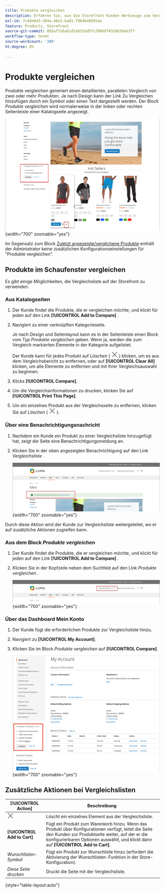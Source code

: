 ```yaml
---
title: Produkte vergleichen
description: Erfahren Sie, wie die Storefront Kunden Werkzeuge zum Vergleich von Produkten für fundiertere Kaufentscheidungen bieten kann.
exl-id: 7c4de9d3-394a-48e1-ba01-7964b40b95ae
feature: Products, Storefront
source-git-commit: 8b5af316ab1d2e632ed5fc2066974326830ab3f7
workflow-type: tm+mt
source-wordcount: '389'
ht-degree: 0%

---
```


# Produkte vergleichen

Produkte vergleichen generiert einen detaillierten, parallelen Vergleich von zwei oder mehr Produkten. Je nach Design kann der Link Zu Vergleichen hinzufügen durch ein Symbol oder einen Text dargestellt werden. Der Block _Produkte vergleichen_ wird normalerweise in der linken oder rechten Seitenleiste einer Katalogseite angezeigt.

![Beispiel-Storefront - Vergleichsliste](./assets/storefront-comparison-list.png){width="700" zoomable="yes"}

Im Gegensatz zum Block [Zuletzt angezeigte/verglichene Produkte](products-viewed-compared.md) enthält der Administrator keine zusätzlichen Konfigurationseinstellungen für &quot;Produkte vergleichen&quot;.

## Produkte im Schaufenster vergleichen

Es gibt einige Möglichkeiten, die Vergleichsliste auf der Storefront zu verwenden.

### Aus Katalogseiten

1. Der Kunde findet die Produkte, die er vergleichen möchte, und klickt für jeden auf den Link **[!UICONTROL Add to Compare]** .

1. Navigiert zu einer verknüpften Kategorieseite.

   Je nach Design und Seitenlayout kann es in der Seitenleiste einen Block vom Typ _Produkte vergleichen_ geben. Wenn ja, werden die zum Vergleich markierten Elemente in der Kategorie aufgelistet.

   Der Kunde kann für jedes Produkt auf _Löschen_ ( ![Löschsymbol](../assets/icon-delete-x.png) ) klicken, um es aus dem Vergleichsbericht zu entfernen, oder auf **[!UICONTROL Clear All]** klicken, um alle Elemente zu entfernen und mit Ihrer Vergleichsauswahl zu beginnen.

1. Klicks **[!UICONTROL Compare]**.

1. Um die Vergleichsinformationen zu drucken, klicken Sie auf **[!UICONTROL Print This Page]**.

1. Um ein einzelnes Produkt aus der Vergleichsseite zu entfernen, klicken Sie auf _Löschen_ ( ![Löschsymbol](../assets/icon-delete-x.png) ).

### Über eine Benachrichtigungsnachricht

1. Nachdem ein Kunde ein Produkt zu einer Vergleichsliste hinzugefügt hat, zeigt die Seite eine Benachrichtigungsmeldung an.

1. Klicken Sie in der oben angezeigten Benachrichtigung auf den Link _Vergleichsliste_ .

   ![Produktbenachrichtigung vergleichen](./assets/notification-comparison-list.png){width="700" zoomable="yes"}

Durch diese Aktion wird der Kunde zur Vergleichsliste weitergeleitet, wo er auf zusätzliche Aktionen zugreifen kann.

### Aus dem Block _Produkte vergleichen_

1. Der Kunde findet die Produkte, die er vergleichen möchte, und klickt für jeden auf den Link **[!UICONTROL Add to Compare]** .

1. Klicken Sie in der Kopfzeile neben dem Suchfeld auf den Link _Produkte vergleichen_ .

   ![Produkt-Header vergleichen](./assets/compare-products-header.png){width="700" zoomable="yes"}

### Über das Dashboard Mein Konto

1. Der Kunde fügt die erforderlichen Produkte zur Vergleichsliste hinzu.

1. Navigiert zu **[!UICONTROL My Account]**.

1. Klicken Sie im Block _Produkte vergleichen_ auf **[!UICONTROL Compare]**.

   ![Produktblock im Dashboard des Kundenkontos vergleichen](./assets/my-account-compare-block.png){width="700" zoomable="yes"}

## Zusätzliche Aktionen bei Vergleichslisten

| [!UICONTROL Action] | Beschreibung |
|------|-----------|
| ![Symbol &quot;Löschen&quot;](../assets/icon-delete-x.png) | Löscht ein einzelnes Element aus der Vergleichsliste. |
| **[!UICONTROL Add to Cart]** | Fügt ein Produkt zum Warenkorb hinzu. Wenn das Produkt über Konfigurationen verfügt, leitet die Seite den Kunden zur Produktseite weiter, auf der er die konfigurierbaren Optionen auswählt, und klickt dann auf **[!UICONTROL Add to Cart]**. |
| _Wunschlisten-Symbol_ | Fügt ein Produkt zur Wunschliste hinzu (erfordert die Aktivierung der Wunschlisten-Funktion in der Store-Konfiguration). |
| _Diese Seite drucken_ | Druckt die Seite mit der Vergleichsliste. |

{style="table-layout:auto"}
